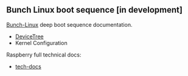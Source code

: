 ## Bunch Linux boot sequence [in development]

[Bunch-Linux](https://github.com/waelkarman/bunch-linux-manifests) deep boot sequence documentation.

- [DeviceTree](https://github.com/devicetree-org/devicetree-specification)
- Kernel Configuration

Raspberry full technical docs:

- [tech-docs](https://datasheets.raspberrypi.com/)

